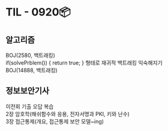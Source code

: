 # TIL - 0920📦

## 알고리즘 
BOJ(2580, 백트래킹)  
if(solvePrblem()) { return true; } 형태로 재귀적 백트래킹 익숙해지기    
BOJ(14888, 백트래킹)   
  
## 정보보안기사
이전회 기출 오답 복습  
2장 암호학(해쉬함수와 응용, 전자서명과 PKI, 키와 난수)  
3장 접근통제(개요, 접근통제 보안 모델~ing)  
  
